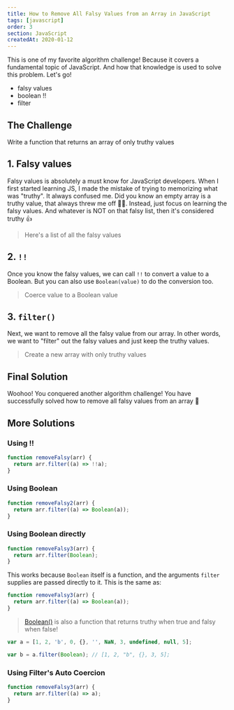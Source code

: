 ```yaml
---
title: How to Remove All Falsy Values from an Array in JavaScript
tags: [javascript]
order: 3
section: JavaScript
createdAt: 2020-01-12
---
```


This is one of my favorite algorithm challenge! Because it covers a fundamental topic of JavaScript. And how that knowledge is used to solve this problem. Let's go!

- falsy values
- boolean !!
- filter

<markdown-toc :hidden="false"></markdown-toc>

## The Challenge

Write a function that returns an array of only truthy values

<markdown-image name="challenge"></markdown-image>

## 1. Falsy values

Falsy values is absolutely a must know for JavaScript developers. When I first started learning JS, I made the mistake of trying to memorizing what was "truthy". It always confused me. Did you know an empty array is a truthy value, that always threw me off 🤦‍♀️. Instead, just focus on learning the falsy values. And whatever is NOT on that falsy list, then it's considered truthy 👍

> Here's a list of all the falsy values

<markdown-image name="falsy-values"></markdown-image>

## 2. `!!`

Once you know the falsy values, we can call `!!` to convert a value to a Boolean. But you can also use `Boolean(value)` to do the conversion too.

> Coerce value to a Boolean value

<markdown-image name="bang-bang"></markdown-image>

## 3. `filter()`

Next, we want to remove all the falsy value from our array. In other words, we want to "filter" out the falsy values and just keep the truthy values.

> Create a new array with only truthy values

<markdown-image name="filter"></markdown-image>

## Final Solution

Woohoo! You conquered another algorithm challenge! You have successfully solved how to remove all falsy values from an array 👏

<markdown-image name="result"></markdown-image>

## More Solutions

### Using !!

```javascript
function removeFalsy(arr) {
  return arr.filter((a) => !!a);
}
```

### Using Boolean

```javascript
function removeFalsy2(arr) {
  return arr.filter((a) => Boolean(a));
}
```

### Using Boolean directly

```javascript
function removeFalsy3(arr) {
  return arr.filter(Boolean);
}
```

This works because `Boolean` itself is a function, and the arguments `filter` supplies are passed directly to it. This is the same as:

```javascript
function removeFalsy3(arr) {
  return arr.filter((a) => Boolean(a));
}
```

> [Boolean()](https://developer.mozilla.org/en-US/docs/Web/JavaScript/Reference/Global_Objects/Boolean) is also a function that returns truthy when true and falsy when false!

```javascript
var a = [1, 2, 'b', 0, {}, '', NaN, 3, undefined, null, 5];

var b = a.filter(Boolean); // [1, 2, "b", {}, 3, 5];
```

### Using Filter's Auto Coercion

```javascript
function removeFalsy3(arr) {
  return arr.filter((a) => a);
}
```
